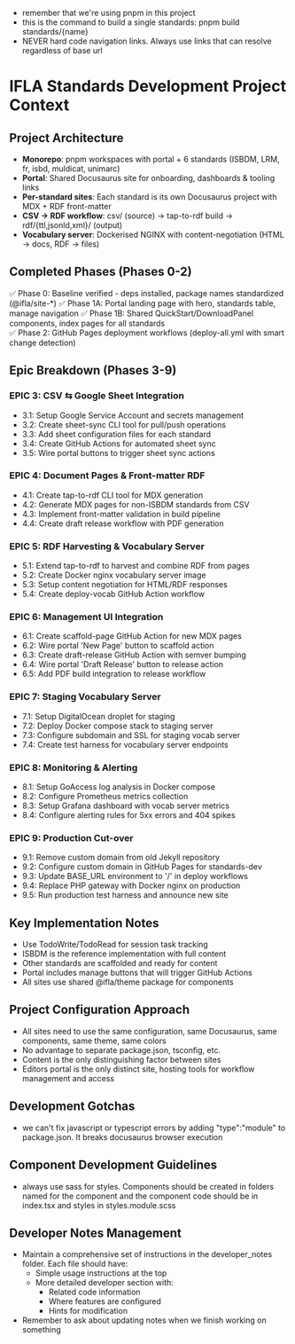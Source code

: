 - remember that we're using pnpm in this project
- this is the command to build a single standards: pnpm build standards/{name}
- NEVER hard code navigation links. Always use links that can resolve regardless of base url

# IFLA Standards Development Project Context

## Project Architecture
- **Monorepo**: pnpm workspaces with portal + 6 standards (ISBDM, LRM, fr, isbd, muldicat, unimarc)
- **Portal**: Shared Docusaurus site for onboarding, dashboards & tooling links
- **Per-standard sites**: Each standard is its own Docusaurus project with MDX + RDF front-matter
- **CSV → RDF workflow**: csv/ (source) → tap-to-rdf build → rdf/{ttl,jsonld,xml}/ (output)
- **Vocabulary server**: Dockerised NGINX with content-negotiation (HTML → docs, RDF → files)

## Completed Phases (Phases 0-2)
✅ Phase 0: Baseline verified - deps installed, package names standardized (@ifla/site-*)
✅ Phase 1A: Portal landing page with hero, standards table, manage navigation
✅ Phase 1B: Shared QuickStart/DownloadPanel components, index pages for all standards  
✅ Phase 2: GitHub Pages deployment workflows (deploy-all.yml with smart change detection)

## Epic Breakdown (Phases 3-9)

### EPIC 3: CSV ⇆ Google Sheet Integration
- 3.1: Setup Google Service Account and secrets management
- 3.2: Create sheet-sync CLI tool for pull/push operations
- 3.3: Add sheet configuration files for each standard
- 3.4: Create GitHub Actions for automated sheet sync
- 3.5: Wire portal buttons to trigger sheet sync actions

### EPIC 4: Document Pages & Front-matter RDF
- 4.1: Create tap-to-rdf CLI tool for MDX generation
- 4.2: Generate MDX pages for non-ISBDM standards from CSV
- 4.3: Implement front-matter validation in build pipeline
- 4.4: Create draft release workflow with PDF generation

### EPIC 5: RDF Harvesting & Vocabulary Server
- 5.1: Extend tap-to-rdf to harvest and combine RDF from pages
- 5.2: Create Docker nginx vocabulary server image
- 5.3: Setup content negotiation for HTML/RDF responses
- 5.4: Create deploy-vocab GitHub Action workflow

### EPIC 6: Management UI Integration
- 6.1: Create scaffold-page GitHub Action for new MDX pages
- 6.2: Wire portal 'New Page' button to scaffold action
- 6.3: Create draft-release GitHub Action with semver bumping
- 6.4: Wire portal 'Draft Release' button to release action
- 6.5: Add PDF build integration to release workflow

### EPIC 7: Staging Vocabulary Server
- 7.1: Setup DigitalOcean droplet for staging
- 7.2: Deploy Docker compose stack to staging server
- 7.3: Configure subdomain and SSL for staging vocab server
- 7.4: Create test harness for vocabulary server endpoints

### EPIC 8: Monitoring & Alerting
- 8.1: Setup GoAccess log analysis in Docker compose
- 8.2: Configure Prometheus metrics collection
- 8.3: Setup Grafana dashboard with vocab server metrics
- 8.4: Configure alerting rules for 5xx errors and 404 spikes

### EPIC 9: Production Cut-over
- 9.1: Remove custom domain from old Jekyll repository
- 9.2: Configure custom domain in GitHub Pages for standards-dev
- 9.3: Update BASE_URL environment to '/' in deploy workflows
- 9.4: Replace PHP gateway with Docker nginx on production
- 9.5: Run production test harness and announce new site

## Key Implementation Notes
- Use TodoWrite/TodoRead for session task tracking
- ISBDM is the reference implementation with full content
- Other standards are scaffolded and ready for content
- Portal includes manage buttons that will trigger GitHub Actions
- All sites use shared @ifla/theme package for components

## Project Configuration Approach
- All sites need to use the same configuration, same Docusaurus, same components, same theme, same colors
- No advantage to separate package.json, tsconfig, etc.
- Content is the only distinguishing factor between sites
- Editors portal is the only distinct site, hosting tools for workflow management and access

## Development Gotchas
- we can't fix javascript or typescript errors by adding "type":"module" to package.json. It breaks docusaurus browser execution

## Component Development Guidelines
- always use sass for styles. Components should be created in folders named for the component and the component code should be in index.tsx and styles in styles.module.scss

## Developer Notes Management
- Maintain a comprehensive set of instructions in the developer_notes folder. Each file should have:
    - Simple usage instructions at the top
    - More detailed developer section with:
        - Related code information
        - Where features are configured
        - Hints for modification
- Remember to ask about updating notes when we finish working on something